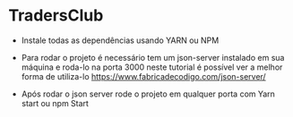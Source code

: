 # TradersClub

- Instale todas as dependências usando YARN ou NPM

- Para rodar o projeto é necessário tem um json-server instalado em sua máquina e roda-lo na porta 3000
    neste tutorial é possível ver a melhor forma de utiliza-lo https://www.fabricadecodigo.com/json-server/

- Após rodar o json server rode o projeto em qualquer porta com Yarn start ou npm Start
